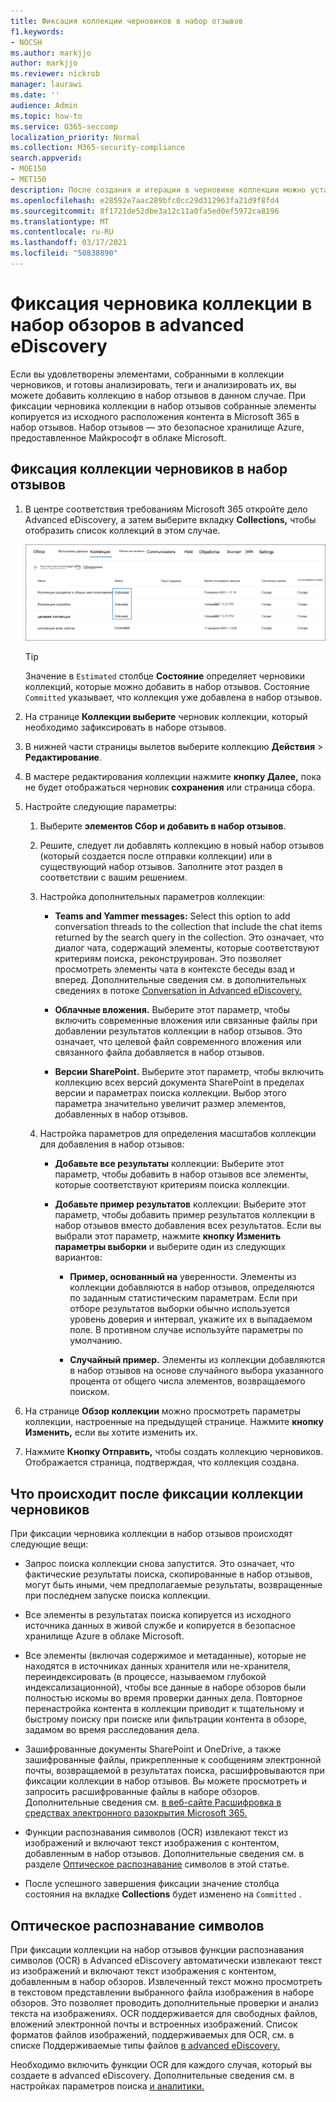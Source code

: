 ```yaml
---
title: Фиксация коллекции черновиков в набор отзывов
f1.keywords:
- NOCSH
ms.author: markjjo
author: markjjo
ms.reviewer: nickrob
manager: laurawi
ms.date: ''
audience: Admin
ms.topic: how-to
ms.service: O365-seccomp
localization_priority: Normal
ms.collection: M365-security-compliance
search.appverid:
- MOE150
- MET150
description: После создания и итерации в черновике коллекции можно установить его в набор отзывов. При фиксации коллекции черновиков собранные элементы добавляются для проверки набора в случае. После того как собранные элементы находятся в наборе отзывов, их можно анализировать, анализировать и экспортировать.
ms.openlocfilehash: e28592e7aac289bfc0cc29d312963fa21d9f8fd4
ms.sourcegitcommit: 8f1721de52dbe3a12c11a0fa5ed0ef5972ca8196
ms.translationtype: MT
ms.contentlocale: ru-RU
ms.lasthandoff: 03/17/2021
ms.locfileid: "50838890"
---
```

# <a name="commit-a-draft-collection-to-a-review-set-in-advanced-ediscovery"></a>Фиксация черновика коллекции в набор обзоров в advanced eDiscovery

Если вы удовлетворены элементами, собранными в коллекции черновиков, и готовы анализировать, теги и анализировать их, вы можете добавить коллекцию в набор отзывов в данном случае. При фиксации черновика коллекции в набор отзывов собранные элементы копируется из исходного расположения контента в Microsoft 365 в набор отзывов. Набор отзывов — это безопасное хранилище Azure, предоставленное Майкрософт в облаке Microsoft.

## <a name="commit-a-draft-collection-to-a-review-set"></a>Фиксация коллекции черновиков в набор отзывов

1. В центре соответствия требованиям Microsoft 365 откройте дело Advanced eDiscovery, а затем выберите вкладку **Collections,** чтобы отобразить список коллекций в этом случае.

   ![Список коллекций в случае](../media/CommitDraftCollections1.png)

   > [!TIP]
   > Значение в `Estimated` столбце **Состояние** определяет черновики коллекций, которые можно добавить в набор отзывов. Состояние `Committed` указывает, что коллекция уже добавлена в набор отзывов.

2. На странице **Коллекции выберите** черновик коллекции, который необходимо зафиксировать в наборе отзывов.

3. В нижней части страницы вылетов выберите коллекцию **Действия**  >  **Редактирование**.

4. В мастере редактирования коллекции нажмите **кнопку Далее,** пока не будет отображаться черновик **сохранения** или страница сбора.

5. Настройте следующие параметры:

   1. Выберите **элементов Сбор и добавить в набор отзывов**.

   2. Решите, следует ли добавлять коллекцию в новый набор отзывов (который создается после отправки коллекции) или в существующий набор отзывов. Заполните этот раздел в соответствии с вашим решением.

   3. Настройка дополнительных параметров коллекции:

       - **Teams and Yammer messages:** Select this option to add conversation threads to the collection that include the chat items returned by the search query in the collection. Это означает, что диалог чата, содержащий элементы, которые соответствуют критериям поиска, реконструирован. Это позволяет просмотреть элементы чата в контексте беседы взад и вперед. Дополнительные сведения см. в дополнительных сведениях в потоке [Conversation in Advanced eDiscovery.](conversation-review-sets.md)

       - **Облачные вложения.** Выберите этот параметр, чтобы включить современные вложения или связанные файлы при добавлении результатов коллекции в набор отзывов. Это означает, что целевой файл современного вложения или связанного файла добавляется в набор отзывов.

       - **Версии SharePoint.** Выберите этот параметр, чтобы включить коллекцию всех версий документа SharePoint в пределах версии и параметрах поиска коллекции. Выбор этого параметра значительно увеличит размер элементов, добавленных в набор отзывов.

   4. Настройка параметров для определения масштабов коллекции для добавления в набор отзывов:

      - **Добавьте все результаты** коллекции: Выберите этот параметр, чтобы добавить в набор отзывов все элементы, которые соответствуют критериям поиска коллекции.

      - **Добавьте пример результатов** коллекции: Выберите этот параметр, чтобы добавить пример результатов коллекции в набор отзывов вместо добавления всех результатов. Если вы выбрали этот параметр, нажмите **кнопку Изменить параметры выборки** и выберите один из следующих вариантов:

         - **Пример, основанный на** уверенности. Элементы из коллекции добавляются в набор отзывов, определяются по заданным статистическим параметрам. Если при отборе результатов выборки обычно используется уровень доверия и интервал, укажите их в выпадаемом поле. В противном случае используйте параметры по умолчанию.

         - **Случайный пример.** Элементы из коллекции добавляются в набор отзывов на основе случайного выбора указанного процента от общего числа элементов, возвращаемого поиском.

6. На странице **Обзор коллекции** можно просмотреть параметры коллекции, настроенные на предыдущей странице. Нажмите **кнопку Изменить,** если вы хотите изменить их.

7. Нажмите **Кнопку Отправить,** чтобы создать коллекцию черновиков. Отображается страница, подтверждая, что коллекция создана.

## <a name="what-happens-after-you-commit-a-draft-collection"></a>Что происходит после фиксации коллекции черновиков

При фиксации черновика коллекции в набор отзывов происходят следующие вещи:

- Запрос поиска коллекции снова запустится. Это означает, что фактические результаты поиска, скопированные в набор отзывов, могут быть иными, чем предполагаемые результаты, возвращенные при последнем запуске поиска коллекции.

- Все элементы в результатах поиска копируется из исходного источника данных в живой службе и копируется в безопасное хранилище Azure в облаке Microsoft.

- Все элементы (включая содержимое и метаданные), которые не находятся в источниках данных хранителя или не-хранителя, переиндексировать (в процессе, называемом глубокой индексализационной), чтобы все данные в наборе обзоров были полностью искомы во время проверки данных дела.  Повторное перенастройка контента в коллекции приводит к тщательному и быстрому поиску при поиске или фильтрации контента в обзоре, задамом во время расследования дела.

- Зашифрованные документы SharePoint и OneDrive, а также зашифрованные файлы, прикрепленные к сообщениям электронной почты, возвращаемой в результатах поиска, расшифровываются при фиксации коллекции в набор отзывов. Вы можете просмотреть и запросить расшифрованные файлы в наборе обзоров. Дополнительные сведения см. [в веб-сайте Расшифровка в средствах электронного разокрытия Microsoft 365.](ediscovery-decryption.md)

- Функции распознавания символов (OCR) извлекают текст из изображений и включают текст изображения с контентом, добавленным в набор отзывов. Дополнительные сведения см. в разделе [Оптическое распознавание](#optical-character-recognition) символов в этой статье.

- После успешного завершения фиксации значение столбца состояния на вкладке **Collections** будет изменено на `Committed` .

## <a name="optical-character-recognition"></a>Оптическое распознавание символов

При фиксации коллекции на набор отзывов функции распознавания символов (OCR) в Advanced eDiscovery автоматически извлекают текст из изображений и включают текст изображения с контентом, добавленным в набор обзоров. Извлеченный текст можно просмотреть в текстовом представлении выбранного файла изображения в наборе обзоров. Это позволяет проводить дополнительные проверки и анализ текста на изображениях. OCR поддерживается для свободных файлов, вложений электронной почты и встроенных изображений. Список форматов файлов изображений, поддерживаемых для OCR, см. в списке Поддерживаемые типы файлов [в advanced eDiscovery.](supported-filetypes-ediscovery20.md#image)

Необходимо включить функции OCR для каждого случая, который вы создаете в advanced eDiscovery. Дополнительные сведения см. в настройках параметров поиска [и аналитики.](configure-search-and-analytics-settings-in-advanced-ediscovery.md#optical-character-recognition-ocr)

